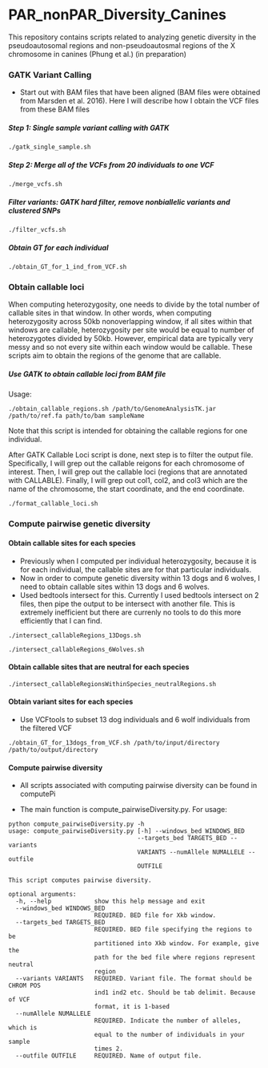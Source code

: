 # PAR_nonPAR_Diversity_Canines
This repository contains scripts related to analyzing genetic diversity in the pseudoautosomal regions and non-pseudoautosmal regions of the X chromosome in canines (Phung et al.) (in preparation)

### GATK Variant Calling

* Start out with BAM files that have been aligned (BAM files were obtained from Marsden et al. 2016). Here I will describe how I obtain the VCF files from these BAM files

##### Step 1: Single sample variant calling with GATK
```
./gatk_single_sample.sh
```
##### Step 2: Merge all of the VCFs from 20 individuals to one VCF
```
./merge_vcfs.sh
```
##### Filter variants: GATK hard filter, remove nonbiallelic variants and clustered SNPs
```
./filter_vcfs.sh
```
##### Obtain GT for each individual
```
./obtain_GT_for_1_ind_from_VCF.sh
```

### Obtain callable loci
When computing heterozygosity, one needs to divide by the total number of callable sites in that window. In other words, when computing heterozygosity across 50kb nonoverlapping window, if all sites within that windows are callable, heterozygosity per site would be equal to number of heterozygotes divided by 50kb. However, empirical data are typically very messy and so not every site within each window would be callable. These scripts aim to obtain the regions of the genome that are callable. 

##### Use GATK to obtain callable loci from BAM file
 
Usage:

```
./obtain_callable_regions.sh /path/to/GenomeAnalysisTK.jar /path/to/ref.fa path/to/bam sampleName
```
Note that this script is intended for obtaining the callable regions for one individual.

After GATK Callable Loci script is done, next step is to filter the output file. Specifically, I will grep out the callable reigons for each chromosome of interest. Then, I will grep out the callable loci (regions that are annotated with CALLABLE). Finally, I will grep out col1, col2, and col3 which are the name of the chromosome, the start coordinate, and the end coordinate. 
```
./format_callable_loci.sh
```

### Compute pairwise genetic diversity
#### Obtain callable sites for each species

* Previously when I computed per individual heterozygosity, because it is for each individual, the callable sites are for that particular individuals. 
* Now in order to compute genetic diversity within 13 dogs and 6 wolves, I need to obtain callable sites within 13 dogs and 6 wolves. 
* Used bedtools intersect for this. Currently I used bedtools intersect on 2 files, then pipe the output to be intersect with another file. This is extremely inefficient but there are currenly no tools to do this more efficiently that I can find. 
```
./intersect_callableRegions_13Dogs.sh
```

```
./intersect_callableRegions_6Wolves.sh
```
#### Obtain callable sites that are neutral for each species
```
./intersect_callableRegionsWithinSpecies_neutralRegions.sh
```
#### Obtain variant sites for each species

* Use VCFtools to subset 13 dog individuals and 6 wolf individuals from the filtered VCF
```
./obtain_GT_for_13dogs_from_VCF.sh /path/to/input/directory /path/to/output/directory
```
#### Compute pairwise diversity

* All scripts associated with computing pairwise diversity can be found in computePi

* The main function is compute_pairwiseDiversity.py. For usage:
```
python compute_pairwiseDiversity.py -h
usage: compute_pairwiseDiversity.py [-h] --windows_bed WINDOWS_BED
                                    --targets_bed TARGETS_BED --variants
                                    VARIANTS --numAllele NUMALLELE --outfile
                                    OUTFILE

This script computes pairwise diversity.

optional arguments:
  -h, --help            show this help message and exit
  --windows_bed WINDOWS_BED
                        REQUIRED. BED file for Xkb window.
  --targets_bed TARGETS_BED
                        REQUIRED. BED file specifying the regions to be
                        partitioned into Xkb window. For example, give the
                        path for the bed file where regions represent neutral
                        region
  --variants VARIANTS   REQUIRED. Variant file. The format should be CHROM POS
                        ind1 ind2 etc. Should be tab delimit. Because of VCF
                        format, it is 1-based
  --numAllele NUMALLELE
                        REQUIRED. Indicate the number of alleles, which is
                        equal to the number of individuals in your sample
                        times 2.
  --outfile OUTFILE     REQUIRED. Name of output file.

```
